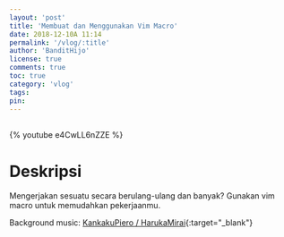 ```yaml
---
layout: 'post'
title: 'Membuat dan Menggunakan Vim Macro'
date: 2018-12-10A 11:14
permalink: '/vlog/:title'
author: 'BanditHijo'
license: true
comments: true
toc: true
category: 'vlog'
tags:
pin:
---
```


<div style="margin-top:30px;"></div>
<!-- EMBED CONTAINER: YOUTUBE -->

{% youtube e4CwLL6nZZE %}

# Deskripsi

Mengerjakan sesuatu secara berulang-ulang dan banyak? Gunakan vim macro untuk memudahkan pekerjaanmu.

Background music:
[KankakuPiero / HarukaMirai](https://youtu.be/tf61cA6a-N0){:target="_blank"}
